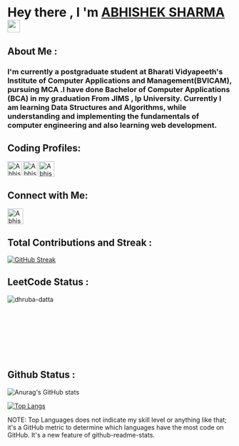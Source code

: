 # Hey there , I 'm [ABHISHEK SHARMA](https://abhishek-sharma-1999.github.io/abhishek.github.io/) <img src="https://media.giphy.com/media/hvRJCLFzcasrR4ia7z/giphy.gif" width="28">
## About Me :
### I'm currently a postgraduate student at Bharati Vidyapeeth's Institute of Computer Applications and Management(BVICAM), pursuing MCA .I have done Bachelor of Computer Applications (BCA) in my graduation From JIMS , Ip University. Currently I am learning Data Structures and Algorithms, while understanding and implementing the fundamentals of computer engineering and also learning web development.

## Coding Profiles:
<a href="https://leetcode.com/Abhishek_Sharma_1999/">
  <img align="left" alt="Abhishek's Leetcode" width="32px" src="https://upload.wikimedia.org/wikipedia/commons/8/8e/LeetCode_Logo_1.png" />
</a>
<a href="https://auth.geeksforgeeks.org/user/abhisheksharmaas536871/practice/">
  <img align="left" alt="Abhishek's GFG" width="32px" src="https://media.geeksforgeeks.org/wp-content/cdn-uploads/gfg_200x200-min.png" />
</a>
<a href="https://www.codechef.com/users/abhi8039">
  <img align="left" alt="Abhishek's CodeChef" width="35px" src="https://cdn.codechef.com/sites/default/files/uploads/pictures/409b43a61a801784659d7920aff73027.png" />
</a>
<br>
<br>

## Connect with Me:
<a href="https://www.linkedin.com/in/abhisheksharma1999/">
  <img align="left" alt="Abhishek's LinkedIN" width="35px" height="35px" src="https://upload.wikimedia.org/wikipedia/commons/thumb/8/81/LinkedIn_icon.svg/2048px-LinkedIn_icon.svg.png" />
</a>
<br>
<br>

## Total Contributions and Streak :

[![GitHub Streak](https://github-readme-streak-stats.herokuapp.com/?user=Abhishek-Sharma-1999)](https://git.io/streak-stats)

## LeetCode Status :
<p align="center"> <img align="left" src="https://leetcode-stats.vercel.app/api?username=Abhishek_Sharma_1999&theme=Light" alt="dhruba-datta" /> 
<br>
<br>
<br>
<br>
<br>
<br>
<br>
<br>




## Github Status :

![Anurag's GitHub stats](https://github-readme-stats.vercel.app/api?username=Abhishek-Sharma-1999&show_icons=true)



[![Top Langs](https://github-readme-stats.vercel.app/api/top-langs/?username=Abhishek-Sharma-1999)](https://github.com/anuraghazra/github-readme-stats)

NOTE: Top Languages does not indicate my skill level or anything like that; it's a GitHub metric to determine which languages have the most code on GitHub. It's a new feature of github-readme-stats.
<!--
**Abhishek-Sharma-1999/Abhishek-Sharma-1999** is a ✨ _special_ ✨ repository because its `README.md` (this file) appears on your GitHub profile.

Here are some ideas to get you started:

- 🔭 I’m currently working on ...
- 🌱 I’m currently learning ...
- 👯 I’m looking to collaborate on ...
- 🤔 I’m looking for help with ...
- 💬 Ask me about ...
- 📫 How to reach me: ...
- 😄 Pronouns: ...
- ⚡ Fun fact: ...
-->
